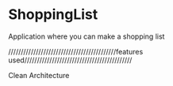 # ShoppingList
Application where you can make a shopping list

///////////////////////////////////////////features used///////////////////////////////////////////

Clean Architecture
